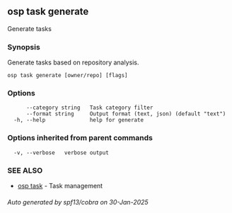 ## osp task generate

Generate tasks

### Synopsis

Generate tasks based on repository analysis.

```
osp task generate [owner/repo] [flags]
```

### Options

```
      --category string   Task category filter
      --format string     Output format (text, json) (default "text")
  -h, --help              help for generate
```

### Options inherited from parent commands

```
  -v, --verbose   verbose output
```

### SEE ALSO

* [osp task](osp_task.md)	 - Task management

###### Auto generated by spf13/cobra on 30-Jan-2025
